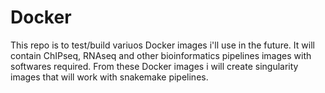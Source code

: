 # Docker
This repo is to test/build variuos Docker images i'll use in the future. It will contain ChIPseq, RNAseq and other bioinformatics pipelines images with softwares required. From these Docker images i will create singularity images that will work with snakemake pipelines.

